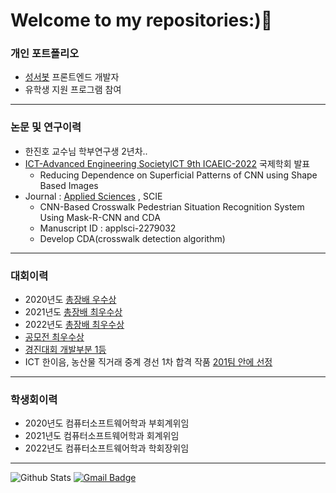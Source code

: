  
# Welcome to my repositories:)👋

### 개인 포트폴리오
- [성서봇](https://github.com/kbubot) 프론트엔드 개발자
- 유학생 지원 프로그램 참여
----
### 논문 및 연구이력
- 한진호 교수님 학부연구생 2년차..
- [ICT-Advanced Engineering SocietyICT 9th ICAEIC-2022](https://ictaes.org/9th-international-conference/conference-program/) 국제학회 발표
  - Reducing Dependence on Superficial Patterns of CNN using Shape Based Images 
- Journal : [Applied Sciences](https://www.mdpi.com/journal/applsci) , SCIE
  - CNN-Based Crosswalk Pedestrian Situation Recognition System Using Mask-R-CNN and CDA
  - Manuscript ID : applsci-2279032
  - Develop CDA(crosswalk detection algorithm) 
---
### 대회이력
- 2020년도 [총장배 우수상](https://github.com/JunbeomKim-01/cap.program)
- 2021년도 [총장배 최우수상](https://github.com/chongJangBae)
- 2022년도 [총장배 최우수상](https://github.com/LevelUpToast)
- [공모전 최우수상](https://github.com/JunbeomKim-01/MyBibleApp)
- [경진대회 개발부분 1등](https://github.com/JunbeomKim-01/Grade-Protector)
- ICT 한이음, 농산물 직거래 중계 경선 1차 합격 작품 [201팀 안에 선정](https://www.hanium.or.kr/portal/index.do)
---
### 학생회이력
- 2020년도 컴퓨터소프트웨어학과 부회계위임
- 2021년도 컴퓨터소프트웨어학과 회계위임
- 2022년도 컴퓨터소프트웨어학과 학회장위임
---
![Github Stats](https://github-readme-stats.vercel.app/api?username=JunbeomKim-01&show_icons=true)
  [![Gmail Badge](https://img.shields.io/badge/Gmail-d14836?style=flat-square&logo=Gmail&logoColor=white&link=mailto:snugyun01@gmail.com)](mailto:estjunbeom@gmail.com)

<!--
**JunbeomKim-01/JunbeomKim-01** is a ✨ _special_ ✨ repository because its `README.md` (this file) appears on your GitHub profile.


Here are some ideas to get you started:

- 🔭 I’m currently working on ...
- 🌱 I’m currently learning ...
- 👯 I’m looking to collaborate on ...
- 🤔 I’m looking for help with ...
- 💬 Ask me about ...
- 📫 How to reach me: ...
- 😄 Pronouns: ...
- ⚡ Fun fact: ...

# Dillinger
[![N|Solid](https://cldup.com/dTxpPi9lDf.thumb.png)](https://nodesource.com/products/nsolid)
[![Build Status](https://travis-ci.org/joemccann/dillinger.svg?branch=master)](https://travis-ci.org/joemccann/dillinger)
![Github Stats](https://github-readme-stats.vercel.app/api?username=JunbeomKim-01&show_icons=true)
